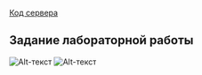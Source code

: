 [Код сервера](https://github.com/MrAureliuss/se2-prog-lab6-server)

## Задание лабораторной работы
![Alt-текст](https://i.imgur.com/7Cf9GwG.jpg)
![Alt-текст](https://imgur.com/NOn07t5.jpg)

